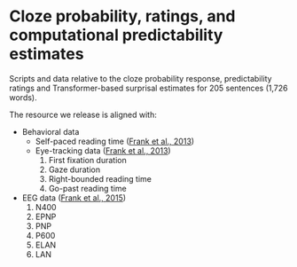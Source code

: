 # Cloze probability, ratings, and computational predictability estimates
Scripts and data relative to the cloze probability response, predictability ratings and Transformer-based surprisal estimates for 205 sentences (1,726 words).

The resource we release is aligned with:
- Behavioral data
  - Self-paced reading time ([Frank et al., 2013](https://link.springer.com/article/10.3758/s13428-012-0313-y))
  - Eye-tracking data ([Frank et al., 2013](https://link.springer.com/article/10.3758/s13428-012-0313-y))
    1. First fixation duration
    2. Gaze duration
    3. Right-bounded reading time
    4. Go-past reading time
- EEG data ([Frank et al., 2015](https://www.sciencedirect.com/science/article/pii/S0093934X14001515))
  1. N400
  2. EPNP
  3. PNP
  4. P600
  5. ELAN
  6. LAN
